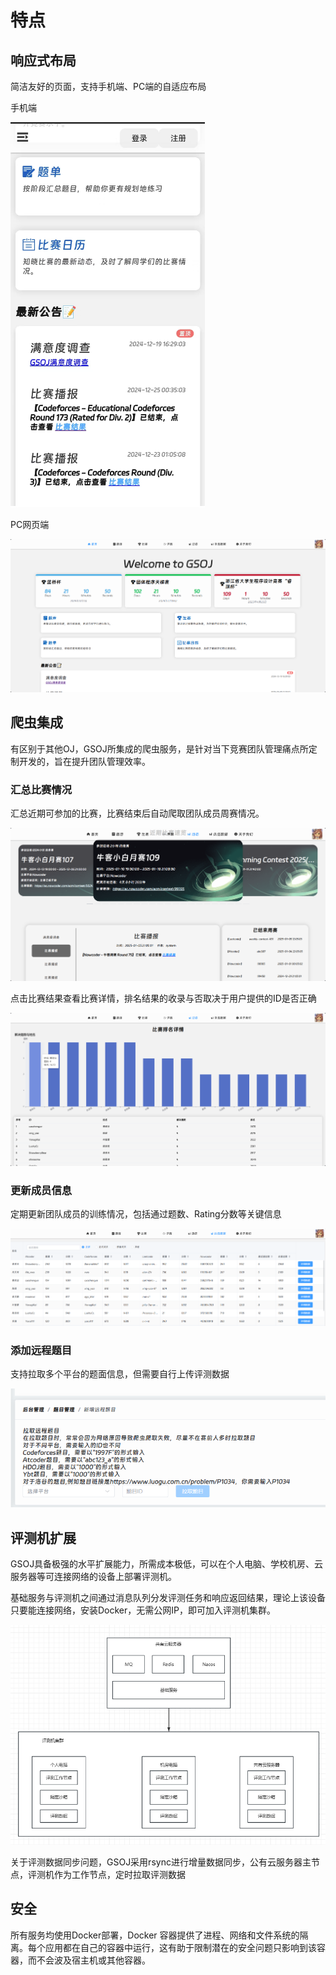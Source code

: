 # 特点

## 响应式布局

简洁友好的页面，支持手机端、PC端的自适应布局

手机端

![image-20250106101521484](../assets/image-20250106101521484.png)

PC网页端

![image-20250106104918635](../assets/image-20250106104918635.png)

## 爬虫集成

有区别于其他OJ，GSOJ所集成的爬虫服务，是针对当下竞赛团队管理痛点所定制开发的，旨在提升团队管理效率。

### 汇总比赛情况

汇总近期可参加的比赛，比赛结束后自动爬取团队成员周赛情况。

![image-20250106103419293](../assets/image-20250106103419293.png)

点击比赛结果查看比赛详情，排名结果的收录与否取决于用户提供的ID是否正确

![image-20250106135112172](../assets/image-20250106135112172.png)

### 更新成员信息

定期更新团队成员的训练情况，包括通过题数、Rating分数等关键信息

![image-20250106103557632](../assets/image-20250106103557632.png)

### 添加远程题目

支持拉取多个平台的题面信息，但需要自行上传评测数据

![image-20250106130317350](../assets/image-20250106130317350.png)

## 评测机扩展

GSOJ具备极强的水平扩展能力，所需成本极低，可以在个人电脑、学校机房、云服务器等可连接网络的设备上部署评测机。

基础服务与评测机之间通过消息队列分发评测任务和响应返回结果，理论上该设备只要能连接网络，安装Docker，无需公网IP，即可加入评测机集群。

![image-20250106104551237](../assets/image-20250106104551237.png)

关于评测数据同步问题，GSOJ采用rsync进行增量数据同步，公有云服务器主节点，评测机作为工作节点，定时拉取评测数据

## 安全

所有服务均使用Docker部署，Docker 容器提供了进程、网络和文件系统的隔离。每个应用都在自己的容器中运行，这有助于限制潜在的安全问题只影响到该容器，而不会波及宿主机或其他容器。



















